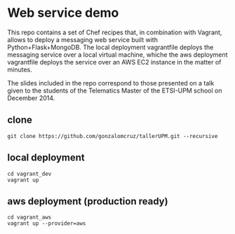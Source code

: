 Web service demo
================

This repo contains a set of Chef recipes that, in combination with Vagrant, allows to deploy a messaging web service built with Python+Flask+MongoDB. The local deployment vagrantfile deploys the messaging service over a local virtual machine, whiche the aws deployment vagrantfile deploys the service over an AWS EC2 instance in the matter of minutes.

The slides included in the repo correspond to those presented on a talk given to the students of the Telematics Master of the ETSI-UPM school on December 2014.

## clone

```
git clone https://github.com/gonzalomcruz/tallerUPM.git --recursive
```

## local deployment

```
cd vagrant_dev
vagrant up
```

## aws deployment (production ready)

```
cd vagrant_aws
vagrant up --provider=aws
```
